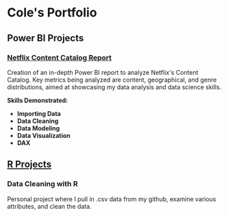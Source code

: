 # Cole's Portfolio


## Power BI Projects
### [Netflix Content Catalog Report](https://github.com/ColeWSchulte/Netflix-Catalog-Analysis)
Creation of an in-depth Power BI report to analyze Netflix's Content Catalog. Key metrics being analyzed are content, geographical, and genre distributions, aimed at showcasing my data analysis and data science skills.

**Skills Demonstrated:**
  - **Importing Data**
  - **Data Cleaning**
  - **Data Modeling**
  - **Data Visualization**
  - **DAX**


## [R Projects](https://github.com/ColeWSchulte/R_Projects)
### Data Cleaning with R
Personal project where I pull in .csv data from my github, examine various attributes, and clean the data.
